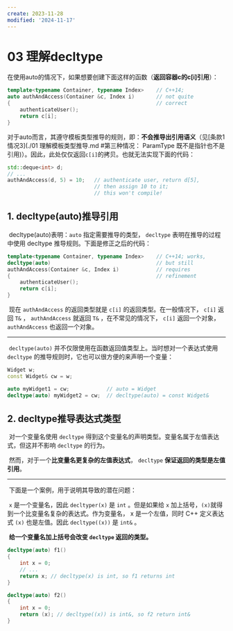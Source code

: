 ```yaml
---
create: 2023-11-28
modified: '2024-11-17'
---
```


# 03 理解decltype

​	在使用auto的情况下，如果想要创建下面这样的函数（**返回容器c的c[i]引用**）：

```C++
template<typename Container, typename Index> 	// C++14;
auto authAndAccess(Container &c, Index i) 		// not quite
{ 												// correct
    authenticateUser();
    return c[i];
}
```

​	对于auto而言，其遵守模板类型推导的规则，即：**不会推导出引用语义**（见[条款1情况3](./01 理解模板类型推导.md #第三种情况： ParamType 既不是指针也不是引用)）。因此，此处仅仅返回`c[i]`的拷贝。也就无法实现下面的代码：

```C++
std::deque<int> d;
// ...
authAndAccess(d, 5) = 10; 	// authenticate user, return d[5],
                            // then assign 10 to it;
                            // this won't compile!
```

## 1. decltype(auto)推导引用

​	decltype(auto)表明：`auto` 指定需要推导的类型， `decltype` 表明在推导的过程中使用 decltype 推导规则。下面是修正之后的代码：

```C++
template<typename Container, typename Index> 	// C++14; works,
decltype(auto) 									// but still
authAndAccess(Container &c, Index i) 			// requires
{ 												// refinement
    authenticateUser();
    return c[i];
}
```

​	现在 `authAndAccess` 的返回类型就是 `c[i]` 的返回类型。在一般情况下， `c[i]` 返 回 `T&` ， `authAndAccess` 就返回 `T&` ，在不常见的情况下， `c[i]` 返回一个对象， `authAndAccess` 也返回一个对象。

---

​	`decltype(auto)` 并不仅限使用在函数返回值类型上。当时想对一个表达式使用 `decltype` 的推导规则时，它也可以很方便的来声明一个变量： 

```C++
Widget w; 
const Widget& cw = w; 

auto myWidget1 = cw; 			// auto = Widget
decltype(auto) myWidget2 = cw; 	// decltype(auto) = const Widget&
```

## 2. decltype推导表达式类型

​	对一个变量名使用 `decltype` 得到这个变量名的声明类型。变量名属于左值表达式，但这并不影响 `decltype` 的行为。

​	然而，对于一个**比变量名更复杂的左值表达式**， `decltype` **保证返回的类型是左值引用**。

---

​	下面是一个案例，用于说明其导致的潜在问题：

​	`x` 是一个变量名，因此 `decltyper(x)` 是 `int` 。但是如果给 `x` 加上括号，`(x)`就得到一个比变量名复杂的表达式。作为变量名， x 是一个左值，同时 C++ 定义表达式 `(x)` 也是左值。因此 `decltype((x))` 是 `int&` 。

​	**给一个变量名加上括号会改变 `decltype` 返回的类型。**

```C++
decltype(auto) f1()
{
    int x = 0;
    // ...
    return x; // decltype(x) is int, so f1 returns int
}

decltype(auto) f2()
{
    int x = 0;
    return (x); // decltype((x)) is int&, so f2 return int&
}
```